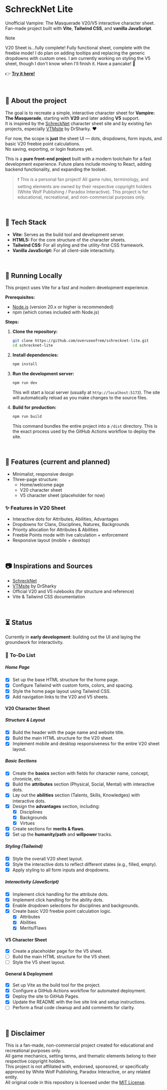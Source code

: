 # SchreckNet Lite

Unofficial Vampire: The Masquerade V20/V5 interactive character sheet.  
Fan-made project built with **Vite**, **Tailwind CSS**, and **vanilla JavaScript**.

> [!NOTE]
> V20 Sheet is...fully complete! Fully functional sheet, complete with the freebie mode! I do plan on adding tooltips and replacing the generic dropdowns with custom ones. I am currently working on styling the V5 sheet, though I don't know when I'll finish it.
> Have a pancake! 🥞

👉 [**Try it here!**](https://overuseofrem.github.io/schrecknet-lite/)

<br>

## 📌 About the project

The goal is to recreate a simple, interactive character sheet for **Vampire: The Masquerade**, starting with **V20** and later adding **V5** support.  
It is inspired by the [SchreckNet](https://www.schrecknet.live/) character sheet site and by existing fan projects, especially [VTMsite](https://github.com/DrSharky/VTMsite) by DrSharky. ❤️

For now, the scope is **just** the sheet UI — dots, dropdowns, form inputs, and basic V20 freebie point calculations.  
No saving, exporting, or login features yet.  

This is a **pure front-end project** built with a modern toolchain for a fast development experience. Future plans include moving to React, adding backend functionality, and expanding the toolset.

> ❗ This is a personal fan project! All game rules, terminology, and setting elements are owned by their respective copyright holders (White Wolf Publishing / Paradox Interactive). This project is for educational, recreational, and non-commercial purposes only.

<br>

## 🔧 Tech Stack

-   **Vite:** Serves as the build tool and development server.
-   **HTML5:** For the core structure of the character sheets.
-   **Tailwind CSS:** For all styling and the utility-first CSS framework.
-   **Vanilla JavaScript:** For all client-side interactivity.

<br>

## 🚀 Running Locally

This project uses Vite for a fast and modern development experience.

**Prerequisites:**
-   [Node.js](https://nodejs.org/) (version 20.x or higher is recommended)
-   npm (which comes included with Node.js)

**Steps:**

1.  **Clone the repository:**
    ```sh
    git clone https://github.com/overuseofrem/schrecknet-lite.git
    cd schrecknet-lite
    ```

2.  **Install dependencies:**
    ```sh
    npm install
    ```

3.  **Run the development server:**
    ```sh
    npm run dev
    ```
    This will start a local server (usually at `http://localhost:5173`). The site will automatically reload as you make changes to the source files.

4.  **Build for production:**
    ```sh
    npm run build
    ```
    This command bundles the entire project into a `/dist` directory. This is the exact process used by the GitHub Actions workflow to deploy the site.

<br>

## 🍮 Features (current and planned)

- Minimalist, responsive design
- Three-page structure:
  - Home/welcome page
  - V20 character sheet
  - V5 character sheet (placeholder for now)

### ✨ Features in V20 Sheet
- Interactive dots for Attributes, Abilities, Advantages
- Dropdowns for Clans, Disciplines, Natures, Backgrounds
- Priority allocation for Attributes & Abilities
- Freebie Points mode with live calculation + enforcement
- Responsive layout (mobile + desktop)

<br>

## 📷 Inspirations and Sources

-   [SchreckNet](https://www.schrecknet.live/)
-   [VTMsite](https://github.com/DrSharky/VTMsite) by DrSharky
-   Official V20 and V5 rulebooks (for structure and reference)
-   Vite & Tailwind CSS documentation

<br>

## ⏳ Status

Currently in **early development**: building out the UI and laying the groundwork for interactivity.

### 📝 **To-Do List**

##### **Home Page**

-   [x] Set up the base HTML structure for the home page.
-   [x] Configure Tailwind with custom fonts, colors, and spacing.
-   [x] Style the home page layout using Tailwind CSS.
-   [x] Add navigation links to the V20 and V5 sheets.

#### **V20 Character Sheet**

##### **Structure & Layout**

-   [x] Build the header with the page name and website title.
-   [x] Build the main HTML structure for the V20 sheet.
-   [x] Implement mobile and desktop responsiveness for the entire V20 sheet layout.

##### **Basic Sections**

-   [x] Create the **basics** section with fields for character name, concept, chronicle, etc.
-   [x] Build the **attributes** section (Physical, Social, Mental) with interactive dots.
-   [x] Lay out the **abilities** section (Talents, Skills, Knowledges) with interactive dots.
-   [x] Design the **advantages** section, including:
    -   [x] Disciplines
    -   [x] Backgrounds
    -   [x] Virtues
-   [x] Create sections for **merits & flaws**.
-   [x] Set up the **humanity/path** and **willpower** tracks.

##### **Styling (Tailwind)**

-   [x] Style the overall V20 sheet layout.
-   [x] Style the interactive dots to reflect different states (e.g., filled, empty).
-   [x] Apply styling to all form inputs and dropdowns.

##### **Interactivity (JavaScript)**

-   [x] Implement click handling for the attribute dots.
-   [x] Implement click handling for the ability dots.
-   [x] Enable dropdown selections for disciplines and backgrounds.
-   [x] Create basic V20 freebie point calculation logic.
    -   [x] Attributes
    -   [x] Abilities
    -   [x] Merits/Flaws

#### **V5 Character Sheet**

-   [x] Create a placeholder page for the V5 sheet.
-   [ ] Build the main HTML structure for the V5 sheet.
-   [ ] Style the V5 sheet layout.

#### **General & Deployment**

-   [x] Set up Vite as the build tool for the project.
-   [x] Configure a GitHub Actions workflow for automated deployment.
-   [x] Deploy the site to GitHub Pages.
-   [x] Update the README with the live site link and setup instructions.
-   [ ] Perform a final code cleanup and add comments for clarity.

<br>

## 📝 Disclaimer

This is a fan-made, non-commercial project created for educational and recreational purposes only.  
All game mechanics, setting terms, and thematic elements belong to their respective copyright holders.  
This project is not affiliated with, endorsed, sponsored, or specifically approved by White Wolf Publishing, Paradox Interactive, or any related entity.  
All original code in this repository is licensed under the [MIT License](LICENSE).
